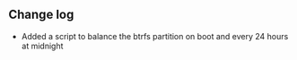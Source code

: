 Change log
-----------

* Added a script to balance the btrfs partition on boot and every 24 hours at midnight
